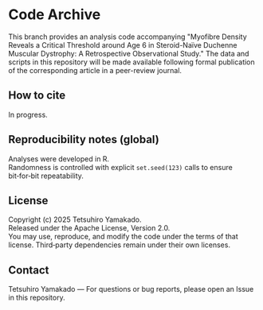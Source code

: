 # Code Archive
This branch provides an analysis code accompanying "Myofibre Density Reveals a Critical Threshold around Age 6 in Steroid-Naïve Duchenne Muscular Dystrophy: A Retrospective Observational Study."
The data and scripts in this repository will be made available following formal publication of the corresponding article in a peer-review journal.

## How to cite
In progress.

## Reproducibility notes (global)
Analyses were developed in R.  
Randomness is controlled with explicit `set.seed(123)` calls to ensure bit‑for‑bit repeatability.

## License
Copyright (c) 2025 Tetsuhiro Yamakado.  
Released under the Apache License, Version 2.0.  
You may use, reproduce, and modify the code under the terms of that license. Third‑party dependencies remain under their own licenses.

## Contact
Tetsuhiro Yamakado — For questions or bug reports, please open an Issue in this repository.
